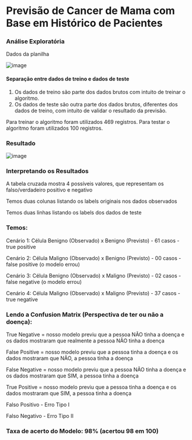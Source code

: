 
# Previsão de Cancer de Mama com Base em Histórico de Pacientes

### Análise Exploratória

Dados da planilha

![image](https://user-images.githubusercontent.com/119424591/208977261-53243480-f526-4c5c-b70f-3f4d03a86f25.png)

#### Separação entre dados de treino e dados de teste

1. Os dados de treino são parte dos dados brutos com intuito de treinar o algoritmo.
2. Os dados de teste são outra parte dos dados brutos, diferentes dos dados de treino, com intuito de validar o resultado da previsão.

Para treinar o algoritmo foram utilizados 469 registros. 
Para testar o algoritmo foram utilizados 100 registros.

### Resultado

![image](https://user-images.githubusercontent.com/119424591/208981537-82bd687c-0766-4e79-b416-5743dc996cd7.png)

### Interpretando os Resultados

 A tabela cruzada mostra 4 possíveis valores, que representam os falso/verdadeiro positivo e negativo
 
 Temos duas colunas listando os labels originais nos dados observados
 
 Temos duas linhas listando os labels dos dados de teste

### Temos:

 Cenário 1: Célula Benigno (Observado) x Benigno (Previsto) - 61 casos - true positive 
 
 Cenário 2: Célula Maligno (Observado) x Benigno (Previsto) - 00 casos - false positive (o modelo errou)
 
 Cenário 3: Célula Benigno (Observado) x Maligno (Previsto) - 02 casos - false negative (o modelo errou)
 
 Cenário 4: Célula Maligno (Observado) x Maligno (Previsto) - 37 casos - true negative 

### Lendo a Confusion Matrix (Perspectiva de ter ou não a doença):

 True Negative  = nosso modelo previu que a pessoa NÃO tinha a doença e os dados mostraram que realmente a pessoa NÃO tinha a doença
 
 False Positive = nosso modelo previu que a pessoa tinha a doença e os dados mostraram que NÃO, a pessoa tinha a doença
 
 False Negative = nosso modelo previu que a pessoa NÃO tinha a doença e os dados mostraram que SIM, a pessoa tinha a doença
 
 True Positive = nosso modelo previu que a pessoa tinha a doença e os dados mostraram que SIM, a pessoa tinha a doença

 Falso Positivo - Erro Tipo I
 
 Falso Negativo - Erro Tipo II

### Taxa de acerto do Modelo: 98% (acertou 98 em 100)




